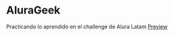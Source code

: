 # AluraGeek
Practicando lo aprendido en el challenge de Alura Latam
[Preview](https://alura-geek-pi27rkqgj-jhoncampo.vercel.app/)

